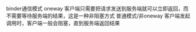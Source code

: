 

binder通信模式 
oneway              客户端只需要把请求发送到服务端就可以立即返回，而不需要等待服务端的结果，这是一种非阻塞方式
普通模式/非oneway    客户端发起调用时，客户端一般会阻塞，直到服务端返回结果
